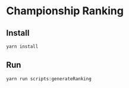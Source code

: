 # Championship Ranking

## Install

```sh
yarn install
```

## Run

```sh
yarn run scripts:generateRanking
```
